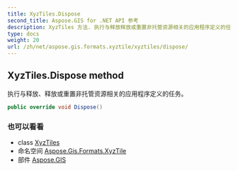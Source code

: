 ```yaml
---
title: XyzTiles.Dispose
second_title: Aspose.GIS for .NET API 参考
description: XyzTiles 方法. 执行与释放释放或重置非托管资源相关的应用程序定义的任务
type: docs
weight: 20
url: /zh/net/aspose.gis.formats.xyztile/xyztiles/dispose/
---
```

## XyzTiles.Dispose method

执行与释放、释放或重置非托管资源相关的应用程序定义的任务。

```csharp
public override void Dispose()
```

### 也可以看看

* class [XyzTiles](../)
* 命名空间 [Aspose.Gis.Formats.XyzTile](../../xyztiles/)
* 部件 [Aspose.GIS](../../../)


